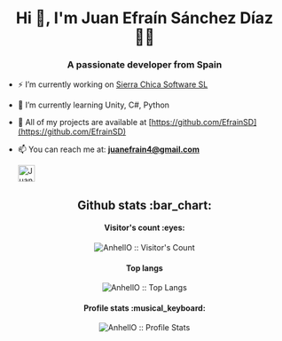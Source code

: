 <h1 align="center"> Hi 👋, I'm Juan Efraín Sánchez Díaz 👨‍💻 </h1>

<h3 align="center">A passionate developer from Spain</h3>

- ⚡ I’m currently working on [Sierra Chica Software SL](https://www.sierrachica.com)

- 🌱 I’m currently learning Unity, C#, Python

- 📠 All of my projects are available at [https://github.com/EfrainSD](https://github.com/EfrainSD)

- 📫 You can reach me at:
    **juanefrain4@gmail.com**

  <a href="linkedin.com/in/juan-efraín-sánchez-díaz-6554451b1">
    <img src="https://www.vectorlogo.zone/logos/linkedin/linkedin-icon.svg" alt="Juan Efraín Sánchez Díaz's LinkedIn Profile" height="30" width="30">
  </a>


<h2 align="center">Github stats :bar_chart:</h2>

<h4 align="center">Visitor's count :eyes:</h4>

<p align="center"><img src="https://profile-counter.glitch.me/{AnhellO}/count.svg" alt="AnhellO :: Visitor's Count" /></p>

<h4 align="center">Top langs </h4>

<p align="center"><img src="https://github-readme-stats.vercel.app/api/top-langs/?username=AnhellO&langs_count=10&theme=tokyonight&layout=compact" alt="AnhellO :: Top Langs" /></p>

<h4 align="center">Profile stats :musical_keyboard:</h4>

<p align="center"><img src="https://github-readme-stats.vercel.app/api?username=AnhellO&show_icons=true&theme=synthwave" alt="AnhellO :: Profile Stats" /></p>
